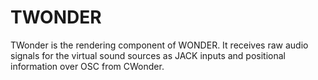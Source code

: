 # TWONDER

TWonder is the rendering component of WONDER. It receives raw audio signals for
the virtual sound sources as JACK inputs and positional information over OSC
from CWonder.
